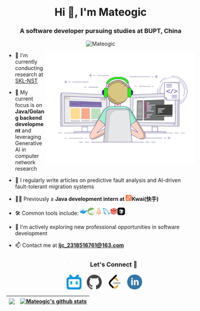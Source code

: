 <h1 align="center">Hi 👋, I'm <a>Mateogic</a></h1>
<h3 align="center">A software developer pursuing studies at BUPT, China</h3>

<p align="center"> <img src="https://komarev.com/ghpvc/?username=mateogic&label=Profile%20views&color=0e75b6&style=flat" alt="Mateogic" /> </p>

<a target="_blank" align="center">
  <img align="right" top="500" height="300" width="400" alt="GIF" src="https://raw.githubusercontent.com/Mateogic/Mateogic/refs/heads/main/assets/gif.gif">
</a>

- 🔭 I'm currently conducting research at <a href="https://sklnst.bupt.edu.cn/" target="blank">SKL-NST</a> 

- 🌱 My current focus is on **Java/Golang backend development** and leveraging Generative AI in computer network research

- 📝 I regularly write articles on predictive fault analysis and AI-driven fault-tolerant migration systems

- 👨‍💻 Previously a **Java development intern at <img src="https://raw.githubusercontent.com/Mateogic/Mateogic/08a5a4ec5cca731b6e142db883ae738bbc710cb9/assets/kwai.svg" height="16" width="16">Kwai(快手)** 

- 🛠 Common tools include: <code><img height="20" alt="nodejs" src="https://raw.githubusercontent.com/Mateogic/Mateogic/433af50a0bfe81f7c4bbcb08141029f9a462de25/assets/docker.svg"></code><code><img height="20" alt="nodejs" src="https://raw.githubusercontent.com/Mateogic/Mateogic/433af50a0bfe81f7c4bbcb08141029f9a462de25/assets/springboot.svg"></code><code><img height="20" alt="nodejs" src="https://raw.githubusercontent.com/Mateogic/Mateogic/433af50a0bfe81f7c4bbcb08141029f9a462de25/assets/rocketmq.svg"></code><code><img height="20" alt="nodejs" src="https://raw.githubusercontent.com/Mateogic/Mateogic/433af50a0bfe81f7c4bbcb08141029f9a462de25/assets/mysql.svg"></code><code><img height="20" alt="nodejs" src="https://raw.githubusercontent.com/Mateogic/Mateogic/433af50a0bfe81f7c4bbcb08141029f9a462de25/assets/redis.svg"></code><code><img height="20" alt="nodejs" src="https://raw.githubusercontent.com/Mateogic/Mateogic/433af50a0bfe81f7c4bbcb08141029f9a462de25/assets/cursor.png"></code>

- 🤝 I'm actively exploring new professional opportunities in software development

- 📫 Contact me at **ljc_2318516761@163.com**

<div align="center">
  <h3 align="center"> <img src="https://raw.githubusercontent.com/Mateogic/Mateogic/refs/heads/main/assets/connect.gif" width="20" height="20" style="margin-right: 50px;">Let's Connect 🤝 </h3>
</div>

<p align="center">
 <div align="center"  class="icons-social" style="margin-left: 10px;">
 		<!-- bilibili -->
		<a style="margin-left: 10px;"  target="_blank" href="https://space.bilibili.com/189978997"><img src="https://raw.githubusercontent.com/Mateogic/Mateogic/e19dae7163ecd5130aa95de3e68cae038653ab0d/assets/bilibili.svg" height="40" width="40"></a>
 		<!-- github -->
        <a style="margin-left: 10px;" target="_blank" href="https://github.com/mateogic">
		<img src="https://raw.githubusercontent.com/Mateogic/Mateogic/e19dae7163ecd5130aa95de3e68cae038653ab0d/assets/github.svg" height="40" width="40"></a>
 		<!-- leetcode -->
		<a style="margin-left: 10px;"  target="_blank" href="https://leetcode.cn/u/mateogic/"><img src="https://raw.githubusercontent.com/Mateogic/Mateogic/e19dae7163ecd5130aa95de3e68cae038653ab0d/assets/LeetCode.svg" height="40" width="40"></a>
 		<!-- linkdin -->
		<a style="margin-left: 10px;"  target="_blank" href="https://www.linkedin.com/in/mateogic-ljc"><img src="https://raw.githubusercontent.com/Mateogic/Mateogic/e19dae7163ecd5130aa95de3e68cae038653ab0d/assets/linkedin.svg" height="40" width="40"></a>
      </div>
</p>

| <a href="https://github.com/anuraghazra/github-readme-stats"><img align="center" src="https://github-readme-stats.vercel.app/api/top-langs/?username=mateogic&layout=compact&theme=buefy&hide_border=true" /></a> | <a href="https://github.com/anuraghazra/github-readme-stats"><img align="center" src="https://github-readme-stats.vercel.app/api?username=mateogic&show_icons=true&include_all_commits=true&theme=buefy&hide_border=true" alt="Mateogic's github stats" /></a>|
| ------------- | ------------- |
